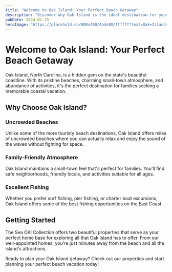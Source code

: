 ```yaml
---
title: "Welcome to Oak Island: Your Perfect Beach Getaway"
description: "Discover why Oak Island is the ideal destination for your next family vacation, with beautiful beaches, great restaurants, and endless activities."
pubDate: 2024-01-15
heroImage: "https://placehold.co/800x400/4ade80/ffffff?text=Oak+Island+Beach"
---
```


# Welcome to Oak Island: Your Perfect Beach Getaway

Oak Island, North Carolina, is a hidden gem on the state's beautiful coastline. With its pristine beaches, charming small-town atmosphere, and abundance of activities, it's the perfect destination for families seeking a memorable coastal vacation.

## Why Choose Oak Island?

### Uncrowded Beaches
Unlike some of the more touristy beach destinations, Oak Island offers miles of uncrowded beaches where you can actually relax and enjoy the sound of the waves without fighting for space.

### Family-Friendly Atmosphere
Oak Island maintains a small-town feel that's perfect for families. You'll find safe neighborhoods, friendly locals, and activities suitable for all ages.

### Excellent Fishing
Whether you prefer surf fishing, pier fishing, or charter boat excursions, Oak Island offers some of the best fishing opportunities on the East Coast.

## Getting Started

The Sea OKI Collection offers two beautiful properties that serve as your perfect home base for exploring all that Oak Island has to offer. From our well-appointed homes, you're just minutes away from the beach and all the island's attractions.

Ready to plan your Oak Island getaway? Check out our properties and start planning your perfect beach vacation today!